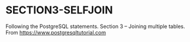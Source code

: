 # SECTION3-SELFJOIN
Following the PostgreSQL statements. Section 3 – Joining multiple tables. From https://www.postgresqltutorial.com
